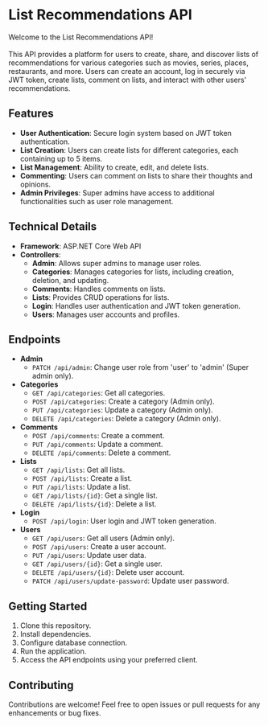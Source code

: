 # List Recommendations API

Welcome to the List Recommendations API! <br><br>
This API provides a platform for users to create, share, and discover lists of recommendations for various categories such as movies, series, places, restaurants, and more. Users can create an account, log in securely via JWT token, create lists, comment on lists, and interact with other users' recommendations.

## Features

- **User Authentication**: Secure login system based on JWT token authentication.
- **List Creation**: Users can create lists for different categories, each containing up to 5 items.
- **List Management**: Ability to create, edit, and delete lists.
- **Commenting**: Users can comment on lists to share their thoughts and opinions.
- **Admin Privileges**: Super admins have access to additional functionalities such as user role management.

## Technical Details

- **Framework**: ASP.NET Core Web API
- **Controllers**:
  - **Admin**: Allows super admins to manage user roles.
  - **Categories**: Manages categories for lists, including creation, deletion, and updating.
  - **Comments**: Handles comments on lists.
  - **Lists**: Provides CRUD operations for lists.
  - **Login**: Handles user authentication and JWT token generation.
  - **Users**: Manages user accounts and profiles.

## Endpoints

- **Admin**
  - `PATCH /api/admin`: Change user role from 'user' to 'admin' (Super admin only).
- **Categories**
  - `GET /api/categories`: Get all categories.
  - `POST /api/categories`: Create a category (Admin only).
  - `PUT /api/categories`: Update a category (Admin only).
  - `DELETE /api/categories`: Delete a category (Admin only).
- **Comments**
  - `POST /api/comments`: Create a comment.
  - `PUT /api/comments`: Update a comment.
  - `DELETE /api/comments`: Delete a comment.
- **Lists**
  - `GET /api/lists`: Get all lists.
  - `POST /api/lists`: Create a list.
  - `PUT /api/lists`: Update a list.
  - `GET /api/lists/{id}`: Get a single list.
  - `DELETE /api/lists/{id}`: Delete a list.
- **Login**
  - `POST /api/login`: User login and JWT token generation.
- **Users**
  - `GET /api/users`: Get all users (Admin only).
  - `POST /api/users`: Create a user account.
  - `PUT /api/users`: Update user data.
  - `GET /api/users/{id}`: Get a single user.
  - `DELETE /api/users/{id}`: Delete user account.
  - `PATCH /api/users/update-password`: Update user password.

## Getting Started

1. Clone this repository.
2. Install dependencies.
3. Configure database connection.
4. Run the application.
5. Access the API endpoints using your preferred client.

## Contributing

Contributions are welcome! Feel free to open issues or pull requests for any enhancements or bug fixes.

